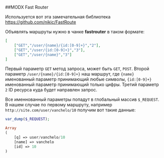 ##MODX Fast Router

Используется вот эта замечательная библиотека https://github.com/nikic/FastRoute

Объявлять маршруты нужно в чанке **fastrouter** в таком формате:

```json
[
    ["GET","/user/{name}/{id:[0-9]+}","2"],
    ["GET","/user/{id:[0-9]+}","3"],
    ["GET","/user/{name}","3"]
]
```

Первый параметр `GET` метод запроса, может быть `GET`, `POST`.
Второй параметр `/user/{name}/{id:[0-9]+}` наш маршрут, где `{name}` именованный параметр принимающий любые символы, `{id:[0-9]+}` именованный параметр принимающий только цифры.
Третий параметр `2` ID ресурса куда будет направлен запрос.

Все именнованный параметры попадут в глобальный массив `$_REQUEST`. В нашем случае по первому маршруту, например `http://site.com/user/vanchelo/10` получим вот такие данные:
```php
var_dump($_REQUEST);

Array
(
    [q] => user/vanchelo/10
    [name] => vanchelo
    [id] => 10
)
```
